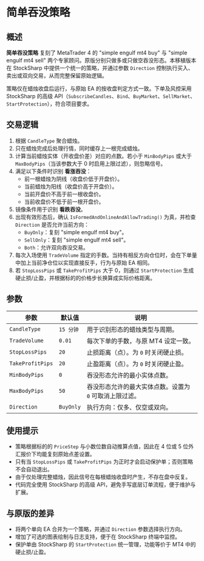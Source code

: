 # 简单吞没策略

## 概述
**简单吞没策略** 复刻了 MetaTrader 4 的 "simple engulf mt4 buy" 与 "simple engulf mt4 sell" 两个专家顾问。原版分别只做多或只做空吞没形态。本移植版本在 StockSharp 中提供一个统一的策略，并通过参数 `Direction` 控制执行买入、卖出或双向交易，从而完整保留原始逻辑。

策略仅在蜡烛收盘后运行，与原始 EA 的按收盘判定方式一致。下单及风控采用 StockSharp 的高级 API（`SubscribeCandles`、`Bind`、`BuyMarket`、`SellMarket`、`StartProtection`），符合项目要求。

## 交易逻辑
1. 根据 `CandleType` 聚合蜡烛。
2. 只在蜡烛完成后处理行情，同时缓存上一根完成蜡烛。
3. 计算当前蜡烛实体（开收盘价差）对应的点数。若小于 `MinBodyPips` 或大于 `MaxBodyPips`（当该参数大于 0 时启用上限过滤），则忽略信号。
4. 满足以下条件时识别 **看涨吞没**：
   - 前一根蜡烛为阴线（收盘价低于开盘价）。
   - 当前蜡烛为阳线（收盘价高于开盘价）。
   - 当前开盘价不高于前一根收盘价。
   - 当前收盘价不低于前一根开盘价。
5. 镜像条件用于识别 **看跌吞没**。
6. 出现有效形态后，确认 `IsFormedAndOnlineAndAllowTrading()` 为真，并检查 `Direction` 是否允许当前方向：
   - `BuyOnly`：复刻 "simple engulf mt4 buy"。
   - `SellOnly`：复刻 "simple engulf mt4 sell"。
   - `Both`：允许双向吞没交易。
7. 每次入场使用 `TradeVolume` 指定的手数。当持有相反方向仓位时，会在下单量中加上当前净仓位以实现直接反手，行为与原始 EA 相同。
8. 若 `StopLossPips` 或 `TakeProfitPips` 大于 0，则通过 `StartProtection` 生成硬止损/止盈，并根据标的的价格步长换算成实际价格距离。

## 参数
| 参数 | 默认值 | 说明 |
| --- | --- | --- |
| `CandleType` | `15 分钟` | 用于识别形态的蜡烛类型与周期。 |
| `TradeVolume` | `0.01` | 每次下单的手数，与原 MT4 设定一致。 |
| `StopLossPips` | `20` | 止损距离（点）。为 `0` 时关闭硬止损。 |
| `TakeProfitPips` | `20` | 止盈距离（点）。为 `0` 时关闭硬止盈。 |
| `MinBodyPips` | `0` | 吞没形态允许的最小实体点数。 |
| `MaxBodyPips` | `50` | 吞没形态允许的最大实体点数。设置为 `0` 可取消上限过滤。 |
| `Direction` | `BuyOnly` | 执行方向：仅多、仅空或双向。 |

## 使用提示
- 策略根据标的的 `PriceStep` 与小数位数自动推算点值，因此在 4 位或 5 位外汇报价下均能复刻原始点差设置。
- 只有当 `StopLossPips` 或 `TakeProfitPips` 为正时才会启动保护单；否则策略不会自动退出。
- 由于仅处理完整蜡烛，因此信号在每根蜡烛收盘时产生，不存在盘中反复。
- 代码完全使用 StockSharp 的高级 API，避免手写底层订单流程，便于维护与扩展。

## 与原版的差异
- 将两个单向 EA 合并为一个策略，并通过 `Direction` 参数选择执行方向。
- 增加了可选的图表绘制与日志支持，便于在 StockSharp 终端中监控。
- 保护单由 StockSharp 的 `StartProtection` 统一管理，功能等价于 MT4 中的硬止损/止盈。
